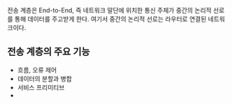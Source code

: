 전송 계층은 End-to-End, 즉 네트워크 말단에 위치한 통신 주체가 중간의 논리적 선로를 통해 데이터를 주고받게 한다. 여기서 중간의 논리적 선로는 라우터로 연결된 네트워크이다.

## 전송 계층의 주요 기능
- 흐름, 오류 제어
- 데이터의 분할과 병합
- 서비스 프리미티브
- 